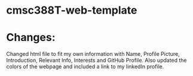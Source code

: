 # cmsc388T-web-template
# Changes: 
Changed html file to fit my own information with Name, Profile Picture, Introduction, Relevant Info, Interests and GitHub Profile. Also updated the colors of the webpage and included a link to my linkedIn profile. 
